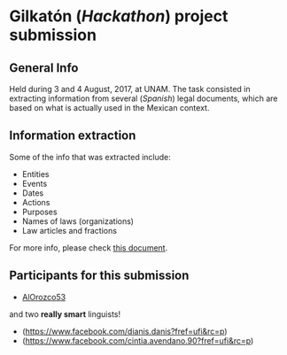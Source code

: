 # Gilkatón (_Hackathon_) project submission

## General Info

Held during 3 and 4 August, 2017, at UNAM. The task consisted in extracting information from
several (_Spanish_) legal documents, which are based on what is actually used in the Mexican context.

## Information extraction

Some of the info that was extracted include:

- Entities
- Events
- Dates
- Actions
- Purposes
- Names of laws (organizations)
- Law articles and fractions

For more info, please check [this document](http://www.corpus.unam.mx/GILkaton/GILkaton_files/Explicacion.pdf).

## Participants for this submission

- [AlOrozco53](https://github.com/alorozco53)

and two **really smart** linguists!

- (https://www.facebook.com/dianis.danis?fref=ufi&rc=p)
- (https://www.facebook.com/cintia.avendano.90?fref=ufi&rc=p)
